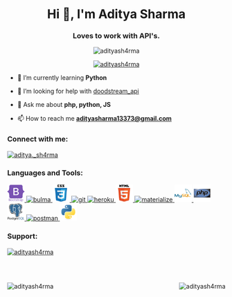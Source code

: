 <h1 align="center">Hi 👋, I'm Aditya Sharma</h1>
<h3 align="center">Loves to work with API's.</h3>

<p align="center"> <img src="https://komarev.com/ghpvc/?username=adityash4rma&label=Profile%20views&color=0e75b6&style=flat" alt="adityash4rma" /> </p>

<p align="center"> <a href="https://github.com/ryo-ma/github-profile-trophy"><img src="https://github-profile-trophy.vercel.app/?username=adityash4rma&theme=nord" alt="adityash4rma" /></a> </p>

- 🌱 I’m currently learning **Python**

- 🤝 I’m looking for help with [doodstream_api](https://github.com/adityash4rma/doodstream_api)

- 💬 Ask me about **php, python, JS**

- 📫 How to reach me **adityasharma13373@gmail.com**

<h3 align="left">Connect with me:</h3>
<p align="left">
<a href="https://instagram.com/aditya._sh4rma" target="blank"><img align="center" src="https://raw.githubusercontent.com/rahuldkjain/github-profile-readme-generator/master/src/images/icons/Social/instagram.svg" alt="aditya._sh4rma" height="30" width="40" /></a>
</p>

<h3 align="left">Languages and Tools:</h3>
<p align="left"> <a href="https://getbootstrap.com" target="_blank" rel="noreferrer"> <img src="https://raw.githubusercontent.com/devicons/devicon/master/icons/bootstrap/bootstrap-plain-wordmark.svg" alt="bootstrap" width="40" height="40"/> </a> <a href="https://bulma.io/" target="_blank" rel="noreferrer"> <img src="https://raw.githubusercontent.com/gilbarbara/logos/804dc257b59e144eaca5bc6ffd16949752c6f789/logos/bulma.svg" alt="bulma" width="40" height="40"/> </a> <a href="https://www.w3schools.com/css/" target="_blank" rel="noreferrer"> <img src="https://raw.githubusercontent.com/devicons/devicon/master/icons/css3/css3-original-wordmark.svg" alt="css3" width="40" height="40"/> </a> <a href="https://git-scm.com/" target="_blank" rel="noreferrer"> <img src="https://www.vectorlogo.zone/logos/git-scm/git-scm-icon.svg" alt="git" width="40" height="40"/> </a> <a href="https://heroku.com" target="_blank" rel="noreferrer"> <img src="https://www.vectorlogo.zone/logos/heroku/heroku-icon.svg" alt="heroku" width="40" height="40"/> </a> <a href="https://www.w3.org/html/" target="_blank" rel="noreferrer"> <img src="https://raw.githubusercontent.com/devicons/devicon/master/icons/html5/html5-original-wordmark.svg" alt="html5" width="40" height="40"/> </a> <a href="https://materializecss.com/" target="_blank" rel="noreferrer"> <img src="https://raw.githubusercontent.com/prplx/svg-logos/5585531d45d294869c4eaab4d7cf2e9c167710a9/svg/materialize.svg" alt="materialize" width="40" height="40"/> </a> <a href="https://www.mysql.com/" target="_blank" rel="noreferrer"> <img src="https://raw.githubusercontent.com/devicons/devicon/master/icons/mysql/mysql-original-wordmark.svg" alt="mysql" width="40" height="40"/> </a> <a href="https://www.php.net" target="_blank" rel="noreferrer"> <img src="https://raw.githubusercontent.com/devicons/devicon/master/icons/php/php-original.svg" alt="php" width="40" height="40"/> </a> <a href="https://www.postgresql.org" target="_blank" rel="noreferrer"> <img src="https://raw.githubusercontent.com/devicons/devicon/master/icons/postgresql/postgresql-original-wordmark.svg" alt="postgresql" width="40" height="40"/> </a> <a href="https://postman.com" target="_blank" rel="noreferrer"> <img src="https://www.vectorlogo.zone/logos/getpostman/getpostman-icon.svg" alt="postman" width="40" height="40"/> </a> <a href="https://www.python.org" target="_blank" rel="noreferrer"> <img src="https://raw.githubusercontent.com/devicons/devicon/master/icons/python/python-original.svg" alt="python" width="40" height="40"/> </a> </p>

<h3 align="left">Support:</h3>
<p><a href="https://www.buymeacoffee.com/adityash4rma"> <img align="center" src="https://cdn.buymeacoffee.com/buttons/v2/default-yellow.png" width="210" alt="adityash4rma" /></a></p><br><br>

<p><img align="right" src="https://github-readme-stats.vercel.app/api/top-langs?username=adityash4rma&theme=prussian&show_icons=true&locale=en&layout=compact" alt="adityash4rma" /></p>

<p>&nbsp;<img align="left" src="https://github-readme-stats.vercel.app/api?username=adityash4rma&theme=prussian&show_icons=true&locale=en" alt="adityash4rma" /></p>
